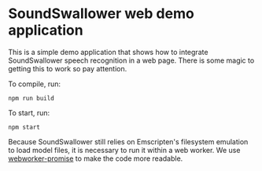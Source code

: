 # SoundSwallower web demo application

This is a simple demo application that shows how to integrate
SoundSwallower speech recognition in a web page.  There is some magic
to getting this to work so pay attention.

To compile, run:

```
npm run build
```

To start, run:

```
npm start
```

Because SoundSwallower still relies on Emscripten's filesystem
emulation to load model files, it is necessary to run it within a web
worker.  We use
[webworker-promise](https://github.com/kwolfy/webworker-promise) to
make the code more readable.
